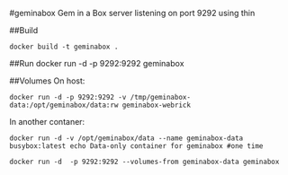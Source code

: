 #geminabox
Gem in a Box server listening on port 9292 using thin

##Build
```
docker build -t geminabox .
```
##Run
docker run -d -p 9292:9292 geminabox

##Volumes
On host:
```
docker run -d -p 9292:9292 -v /tmp/geminabox-data:/opt/geminabox/data:rw geminabox-webrick
```
In another contaner:
```
docker run -d -v /opt/geminabox/data --name geminabox-data busybox:latest echo Data-only container for geminabox #one time

docker run -d  -p 9292:9292 --volumes-from geminabox-data geminabox
```

